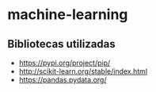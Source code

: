 # machine-learning
## Bibliotecas utilizadas
* https://pypi.org/project/pip/
* http://scikit-learn.org/stable/index.html
* https://pandas.pydata.org/
